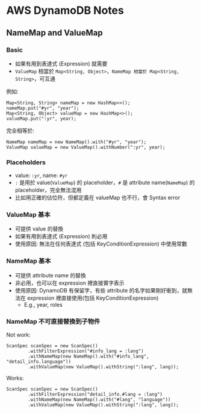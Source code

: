 AWS DynamoDB Notes
==================

NameMap and ValueMap
-------------------
 
### Basic

* 如果有用到表達式 (Expression) 就需要
* `ValueMap` 相當於 `Map<String, Object>`，`NameMap 相當於 Map<String, String>`，可互通

例如:

```
Map<String, String> nameMap = new HashMap<>();
nameMap.put("#yr", "year");
Map<String, Object> valueMap = new HashMap<>();
valueMap.put(":yr", year);
```

完全相等於:

```
NameMap nameMap = new NameMap().with("#yr", "year");
ValueMap valueMap = new ValueMap().withNumber(":yr", year);
```

### Placeholders

* value: `:yr`, name: `#yr`
* `:` 是用於 value(`ValueMap`) 的 placeholder，`#` 是 attribute name(`NameMap`) 的 placeholder，完全無法混用
* 比如用正確的佔位符，但都定義在 valueMap 也不行，會 Syntax error


### ValueMap 基本

* 可提供 value 的替換
* 如果有用到表達式 (Expression) 則必用
* 使用原因: 無法在任何表達式 (包括 KeyConditionExpression) 中使用常數

### NameMap 基本

* 可提供 attribute name 的替換
* 非必用，也可以在 expression 裡直接實字表示
* 使用原因: DynamoDB 有保留字，有些 attribute 的名字如果剛好衝到，就無法在 expression 裡直接使用(包括 KeyConditionExpression)
    * E.g., year, roles


### NameMap 不可直接替換到子物件

Not work:
```
ScanSpec scanSpec = new ScanSpec()
        .withFilterExpression("#info_lang = :lang")
        .withNameMap(new NameMap().with("#info_lang", "detail_info.language"))
        .withValueMap(new ValueMap().withString(":lang", lang));
```

Works:
```
ScanSpec scanSpec = new ScanSpec()
        .withFilterExpression("detail_info.#lang = :lang")
        .withNameMap(new NameMap().with("#lang", "language"))
        .withValueMap(new ValueMap().withString(":lang", lang));
```
